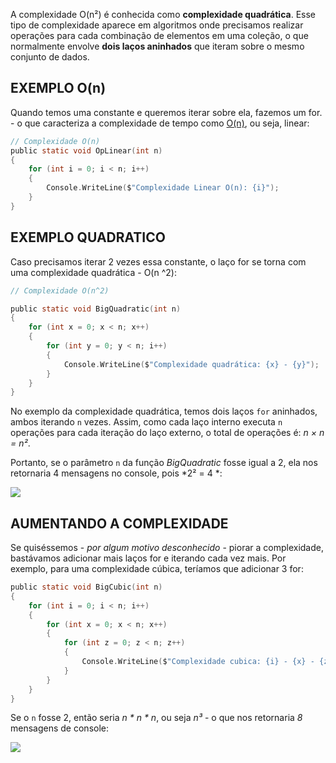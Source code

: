 A complexidade O(n²) é conhecida como **complexidade quadrática**. Esse tipo de complexidade aparece em algoritmos onde precisamos realizar operações para cada combinação de elementos em uma coleção, o que normalmente envolve **dois laços aninhados** que iteram sobre o mesmo conjunto de dados.

## EXEMPLO O(n)
Quando temos uma constante e queremos iterar sobre ela, fazemos um for. - o que caracteriza a complexidade de tempo como [O(n)](O(n).md), ou seja, linear: 

```c sharp
// Complexidade O(n)
public static void OpLinear(int n) 
{
	for (int i = 0; i < n; i++) 
	{
		Console.WriteLine($"Complexidade Linear O(n): {i}");
	}
}
```

## EXEMPLO QUADRATICO
Caso precisamos iterar 2 vezes essa constante, o laço for se torna com uma complexidade quadrática - O(n ^2):

```c sharp
// Complexidade O(n^2)

public static void BigQuadratic(int n)
{
	for (int x = 0; x < n; x++)
	{
		for (int y = 0; y < n; i++)
		{
			Console.WriteLine($"Complexidade quadrática: {x} - {y}");
		}
	}
}
```

No exemplo da complexidade quadrática, temos dois laços `for` aninhados, ambos iterando `n` vezes. Assim, como cada laço interno executa `n` operações para cada iteração do laço externo, o total de operações é:
*n × n = n²*. 

Portanto, se o parâmetro `n` da função *BigQuadratic* fosse igual a 2, ela nos retornaria 4 mensagens no console, pois *2² = 4 *:

![](../../../Images/Programming%20Concepts/Big%20O%20Notation/Pasted%20image%2020241113215338.png)


## AUMENTANDO A COMPLEXIDADE
Se quiséssemos - *por algum motivo desconhecido* - piorar a complexidade, bastávamos adicionar mais laços for e iterando cada vez mais. Por exemplo, para uma complexidade cúbica, teríamos que adicionar 3 for:

```c sharp
public static void BigCubic(int n) 
{
	for (int i = 0; i < n; i++)
	{
		for (int x = 0; x < n; x++)
		{
			for (int z = 0; z < n; z++)
			{
				Console.WriteLine($"Complexidade cubica: {i} - {x} - {z}");
			}
		}
	}
}
```

 Se o `n` fosse 2, então seria *n * n * n*, ou seja *n³* - o que nos retornaria *8* mensagens de console:
 
![](../../../Images/Programming%20Concepts/Big%20O%20Notation/Pasted%20image%2020241113221256.png)
